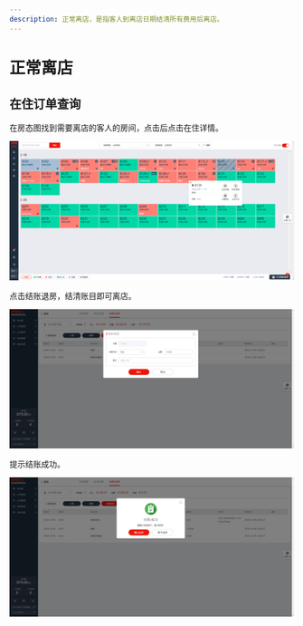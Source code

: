 ```yaml
---
description: 正常离店，是指客人到离店日期结清所有费用后离店。
---
```


# 正常离店

## 在住订单查询

在房态图找到需要离店的客人的房间，点击后点击在住详情。

![&#x5355;&#x51FB;&#x9700;&#x8981;&#x79BB;&#x5E97;&#x7684;&#x5BA2;&#x4EBA;&#x7684;&#x623F;&#x95F4;&#xFF0C;&#x70B9;&#x51FB;&#x5F39;&#x7A97;&#x4E2D;&#x7684;&#x8D26;&#x52A1;/&#x79BB;&#x5E97;](../../.gitbook/assets/image%20%2886%29.png)

  
点击结账退房，结清账目即可离店。

![&#x70B9;&#x51FB;&#x786E;&#x8BA4;&#x7ED3;&#x8D26;&#xFF0C;&#x5373;&#x53EF;&#x5B8C;&#x6210;&#x9000;&#x623F;](../../.gitbook/assets/image%20%2811%29.png)

提示结账成功。

![&#x63D0;&#x793A;&#x7ED3;&#x8D26;&#x6210;&#x529F;](../../.gitbook/assets/image%20%2894%29.png)


